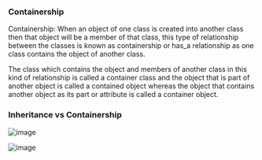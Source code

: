 ### Containership
Containership: When an object of one class is created into another class then that object will be a member of that class, this type of relationship between the classes is known as containership or has_a relationship as one class contains the object of another class.

The class which contains the object and members of another class in this kind of relationship is called a container class and the object that is part of another object is called a contained object whereas the object that contains another object as its part or attribute is called a container object.



### Inheritance vs Containership
![image](https://user-images.githubusercontent.com/110754826/217164281-cee77d07-82cb-435a-a47e-8b97707a8934.png)


![image](https://user-images.githubusercontent.com/110754826/217165045-32c2a0b8-84b9-4eab-b896-6e570e1a4d36.png)

